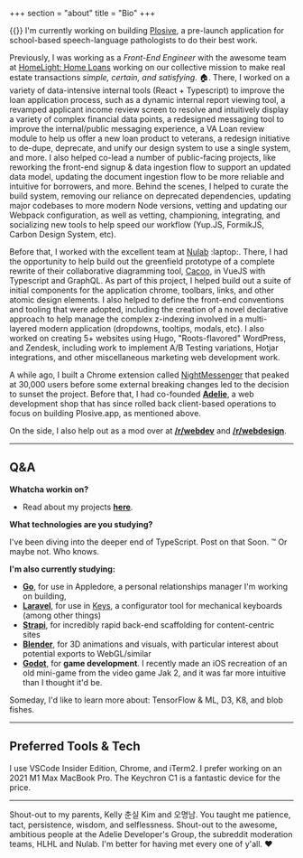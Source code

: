 +++
section = "about"
title = "Bio"
+++

{{<span class="about-intro" content="Hey, I'm Kevin Oh." >}} I'm currently working on building [Plosive](https://plosive.app), a pre-launch application for school-based speech-language pathologists to do their best work.

Previously, I was working as a _Front-End Engineer_ with the awesome team at [HomeLight: Home Loans](https://www.homelighthomeloans.com) working on our collective mission to make real estate transactions _simple, certain, and satisfying._ :house:. There, I worked on a variety of data-intensive internal tools (React + Typescript) to improve the loan application process, such as a dynamic internal report viewing tool, a revamped applicant income review screen to resolve and intuitively display a variety of complex financial data points, a redesigned messaging tool to improve the internal/public messaging experience, a VA Loan review module to help us offer a new loan product to veterans, a redesign initiative to de-dupe, deprecate, and unify our design system to use a single system, and more. I also helped co-lead a number of public-facing projects, like reworking the front-end signup & data ingestion flow to support an updated data model, updating the document ingestion flow to be more reliable and intuitive for borrowers, and more. Behind the scenes, I helped to curate the build system, removing our reliance on deprecated dependencies, updating major codebases to more modern Node versions, vetting and updating our Webpack configuration, as well as vetting, championing, integrating, and socializing new tools to help speed our workflow (Yup.JS, FormikJS, Carbon Design System, etc).

Before that, I worked with the excellent team at [Nulab](https://nulab.com/) :laptop:. There, I had the opportunity to help build out the greenfield prototype of a complete rewrite of their collaborative diagramming tool, [Cacoo](https://cacoo.com), in VueJS with Typescript and GraphQL. As part of this project, I helped build out a suite of initial components for the application chrome, toolbars, links, and other atomic design elements. I also helped to define the front-end conventions and tooling that were adopted, including the creation of a novel declarative approach to help manage the complex z-indexing involved in a multi-layered modern application (dropdowns, tooltips, modals, etc). I also worked on creating 5+ websites using Hugo, "Roots-flavored" WordPress, and Zendesk, including work to implement A/B Testing variations, Hotjar integrations, and other miscellaneous marketing web development work.

A while ago, I built a Chrome extension called [NightMessenger](/projects/nightmessenger) that peaked at 30,000 users before some external breaking changes led to the decision to sunset the project. Before that, I had co-founded [**Adelie**](https://adelie.co), a web development shop that has since rolled back client-based operations to focus on building Plosive.app, as mentioned above.

On the side, I also help out as a mod over at [**/r/webdev**](https://reddit.com/r/webdev) and [**/r/webdesign**](https://reddit.com/r/webdesign).

---

## Q&A

**Whatcha workin on?**

- Read about my projects [**here**](/projects).

**What technologies are you studying?**

I've been diving into the deeper end of TypeScript. Post on that Soon. :tm: Or maybe not. Who knows.

**I'm also currently studying:**

- [**Go**](https://go.dev/), for use in Appledore, a personal relationships manager I'm working on building,
- [**Laravel**](https://laravel.com/), for use in [Keys](/projects/keys), a configurator tool for mechanical keyboards (among other things)
- [**Strapi**](https://strapi.io/), for incredibly rapid back-end scaffolding for content-centric sites
- [**Blender**](https://www.blender.org/), for 3D animations and visuals, with particular interest about potential exports to WebGL/similar
- [**Godot**](https://godotengine.org/), for **game development**. I recently made an iOS recreation of an old mini-game from the video game Jak 2, and it was far more intuitive than I thought it'd be.

Someday, I'd like to learn more about: TensorFlow & ML, D3, K8, and blob fishes.

---

## Preferred Tools & Tech

I use VSCode Insider Edition, Chrome, and iTerm2. I prefer working on an 2021 M1 Max MacBook Pro. The Keychron C1 is a fantastic device for the price.

---

Shout-out to my parents, Kelly 춘실 Kim and 오명남. You taught me patience, tact, persistence, wisdom, and selflessness. Shout-out to the awesome, ambitious people at the Adelie Developer's Group, the subreddit moderation teams, HLHL and Nulab. I'm better for having met every one of y'all. :heart:
